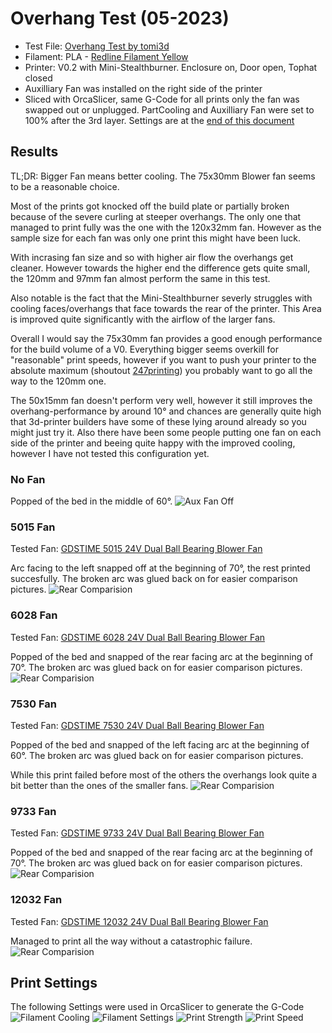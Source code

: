 # Overhang Test (05-2023)
- Test File: [Overhang Test by tomi3d](https://www.printables.com/model/126029-overhang-test)
- Filament: PLA - [Redline Filament Yellow](https://www.redline-filament.com/collections/pla-filament/products/premium-pla-gelb)
- Printer: V0.2 with Mini-Stealthburner. Enclosure on, Door open, Tophat closed
- Auxilliary Fan was installed on the right side of the printer
- Sliced with OrcaSlicer, same G-Code for all prints only the fan was swapped out or unplugged. PartCooling and Auxilliary Fan were set to 100% after the 3rd layer. Settings are at the [end of this document](#print-settings)

## Results
TL;DR: Bigger Fan means better cooling. The 75x30mm Blower fan seems to be a reasonable choice.

Most of the prints got knocked off the build plate or partially broken because of the severe curling at steeper overhangs. The only one that managed to print fully was the one with the 120x32mm fan. However as the sample size for each fan was only one print this might have been luck.

With incrasing fan size and so with higher air flow the overhangs get cleaner. However towards the higher end the difference gets quite small, the 120mm and 97mm fan almost perform the same in this test.

Also notable is the fact that the Mini-Stealthburner severly struggles with cooling faces/overhangs that face towards the rear of the printer. This Area is improved quite significantly with the airflow of the larger fans.

Overall I would say the 75x30mm fan provides a good enough performance for the build volume of a V0. Everything bigger seems overkill for "reasonable" print speeds, however if you want to push your printer to the absolute maximum (shoutout [247printing](https://www.youtube.com/watch?v=IRUQBTPgon4)) you probably want to go all the way to the 120mm one.

The 50x15mm fan doesn't perform very well, however it still improves the overhang-performance by around 10° and chances are generally quite high that 3d-printer builders have some of these lying around already so you might just try it. Also there have been some people putting one fan on each side of the printer and beeing quite happy with the improved cooling, however I have not tested this configuration yet. 
### No Fan
Popped of the bed in the middle of 60°.
![Aux Fan Off](images/tests/NoFan.png)

### 5015 Fan
Tested Fan: [GDSTIME 5015 24V Dual Ball Bearing Blower Fan](https://www.aliexpress.com/item/32865977791.html)

Arc facing to the left snapped off at the beginning of 70°, the rest printed succesfully. The broken arc was glued back on for easier comparison pictures.
![Rear Comparision](images/tests/5015.png)

### 6028 Fan
Tested Fan: [GDSTIME 6028 24V Dual Ball Bearing Blower Fan](https://www.aliexpress.com/item/1005003792895461.html)

Popped of the bed and snapped of the rear facing arc at the beginning of 70°. The broken arc was glued back on for easier comparison pictures.
![Rear Comparision](images/tests/6028.png)

### 7530 Fan
Tested Fan: [GDSTIME 7530 24V Dual Ball Bearing Blower Fan](https://www.aliexpress.com/item/1005002663971820.html)

Popped of the bed and snapped of the left facing arc at the beginning of 60°. The broken arc was glued back on for easier comparison pictures.

While this print failed before most of the others the overhangs look quite a bit better than the ones of the smaller fans.
![Rear Comparision](images/tests/7530.png)

### 9733 Fan
Tested Fan: [GDSTIME 9733 24V Dual Ball Bearing Blower Fan](https://www.aliexpress.com/item/32622626365.html)

Popped of the bed and snapped of the rear facing arc at the beginning of 70°. The broken arc was glued back on for easier comparison pictures.
![Rear Comparision](images/tests/9733.png)

### 12032 Fan
Tested Fan: [GDSTIME 12032 24V Dual Ball Bearing Blower Fan](https://www.aliexpress.com/item/1005005288258849.html)

Managed to print all the way without a catastrophic failure.
![Rear Comparision](images/tests/12032.png)

## Print Settings
The following Settings were used in OrcaSlicer to generate the G-Code
![Filament Cooling](images/tests/settings_filament_2.png)
![Filament Settings](images/tests/settings_filament_1.png)
![Print Strength](images/tests/settings_strength.png)
![Print Speed](images/tests/settings_speed.png)

